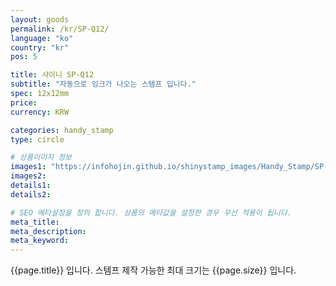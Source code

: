 ```yaml
---
layout: goods
permalink: /kr/SP-Q12/
language: "ko"
country: "kr"
pos: 5

title: 샤이니 SP-Q12
subtitle: "자동으로 잉크가 나오는 스템프 입니다."
spec: 12x12mm
price: 
currency: KRW

categories: handy_stamp
type: circle

# 상품이미지 정보
images1: "https://infohojin.github.io/shinystamp_images/Handy_Stamp/SP-Q12/SP-Q12_1.jpg"
images2:
details1:
details2:    

# SEO 메타설정을 정의 합니다. 상품의 메타값을 설정한 경우 우선 적용이 됩니다.
meta_title: 
meta_description:
meta_keyword:
---
```


{{page.title}} 입니다. 스템프 제작 가능한 최대 크기는 {{page.size}} 입니다.